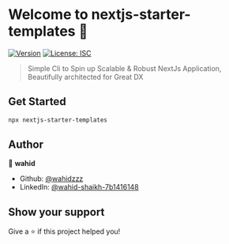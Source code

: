 # Welcome to nextjs-starter-templates 👋
[![Version](https://img.shields.io/npm/v/nextjs-starter-templates.svg)](https://www.npmjs.com/package/nextjs-starter-templates)
[![License: ISC](https://img.shields.io/badge/License-ISC-yellow.svg)](#)

> Simple Cli to Spin up Scalable & Robust NextJs Application, Beautifully architected for Great DX

## Get Started 

```sh
npx nextjs-starter-templates
```


## Author

👤 **wahid**

* Github: [@wahidzzz](https://github.com/wahidzzz)
* LinkedIn: [@wahid-shaikh-7b1416148](https://linkedin.com/in/wahid-shaikh-7b1416148)

## Show your support

Give a ⭐️ if this project helped you!
